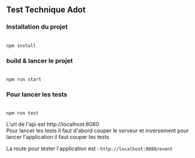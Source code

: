 <h2> Test Technique Adot </h2>
<h3>Installation du projet</h3> <br>
<code>npm install</code>

<h3>build & lancer le projet</h3><br>
<code>npm run start</code><br>

<h3>Pour lancer les tests</h3><br>
<code>npm run test</code>

L'url de l'api est http://localhost:8080 <br>
Pour lancer les tests il faut d'abord couper le serveur
et inversement pour lancer l'application il faut couper les tests

La route pour tester l'application est : 
<code>http://localhost:8080/event</code>
